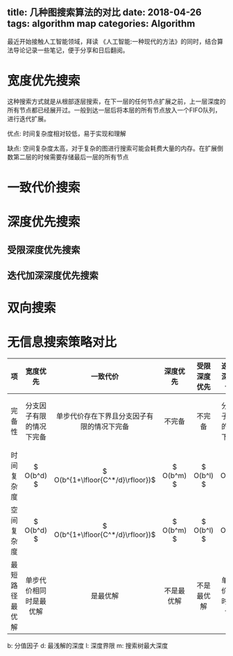 title: 几种图搜索算法的对比
date: 2018-04-26
tags: algorithm map
categories: Algorithm
---

最近开始接触人工智能领域，拜读 《人工智能:一种现代的方法》的同时，结合算法导论记录一些笔记，便于分享和日后翻阅。


# 宽度优先搜索
这种搜索方式就是从根部逐层搜索，在下一层的任何节点扩展之前，上一层深度的所有节点都已经展开过。一般到达一层后将本层的所有节点放入一个FIFO队列，进行迭代扩展。

优点: 时间复杂度相对较低，易于实现和理解

缺点: 空间复杂度太高，对于复杂的图进行搜索可能会耗费大量的内存。在扩展倒数第二层的时候需要存储最后一层的所有节点


# 一致代价搜索

# 深度优先搜索

## 受限深度优先搜索

## 迭代加深深度优先搜索

# 双向搜索


# 无信息搜索策略对比

| 项             | 宽度优先                   | 一致代价                                     | 深度优先   | 受限深度优先   | 迭代加深深度优先           | 双向搜索                                           |
| ----------:    | :------------------------: | :------------------------------------------: | :--------: | :------------: | :------------------------: | :------------------------------------------------- |
| 完备性         | 分支因子有限的情况下完备   | 单步代价存在下界且分支因子有限的情况下完备   | 不完备     | 不完备         | 分支因子有限的情况下完备   | 双向都是用宽度优先搜索且分支因子有限的情况下完备   |
| 时间复杂度     | $ O(b^d) $                 | $ O(b^{1+\lfloor{C^*/d}\rfloor})$            | $ O(b^m) $ | $ O(b^l) $     | $ O(b^d) $                 | $ O(b^{d/2}) $                                     |
| 空间复杂度     | $ O(b^d) $                 | $ O(b^{1+\lfloor{C^*/d}\rfloor})$            | $ O(b^m) $ | $ O(b^l) $     | $ O(b^d) $                 | $ O(b^{d/2}) $                                     |
| 最短路径最优解 | 单步代价相同时是最优解     | 是最优解                                     | 不是最优解 | 不是最优解     | 单步代价相同时是最优解     | 单步代价相同且双向都使用宽度优先搜索时是最优解     |

b: 分值因子
d: 最浅解的深度
l: 深度界限
m: 搜索树最大深度



